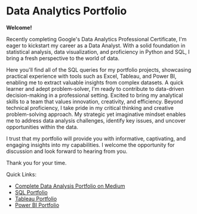 # Data Analytics Portfolio
**Welcome!**

Recently completing Google's Data Analytics Professional Certificate, I'm eager to kickstart my career as a Data Analyst. With a solid foundation in statistical analysis, data visualization, and proficiency in Python and SQL, I bring a fresh perspective to the world of data.

Here you'll find all of the SQL queries for my portfolio projects, showcasing practical experience with tools such as Excel, Tableau, and Power BI, enabling me to extract valuable insights from complex datasets. A quick learner and adept problem-solver, I'm ready to contribute to data-driven decision-making in a professional setting. Excited to bring my analytical skills to a team that values innovation, creativity, and efficiency.
Beyond technical proficiency, I take pride in my critical thinking and creative problem-solving approach. My strategic yet imaginative mindset enables me to address data analysis challenges, identify key issues, and uncover opportunities within the data.

I trust that my portfolio will provide you with informative, captivating, and engaging insights into my capabilities. 
I welcome the opportunity for discussion and look forward to hearing from you.

Thank you for your time.

Quick Links:
* [Complete Data Analysis Portfolio on Medium](https://medium.com/brittany-phelps-analytics)
* [SQL Portfolio](https://github.com/phelpsbp/Data-Analytics-Portfolio/tree/7176566b91ed53552d4eca2f6c6d8d71a9236a7b/SQL)
* [Tableau Portfolio](https://public.tableau.com/app/profile/brittany.everette/vizzes)
* [Power BI Portfolio](https://www.novypro.com/profile_projects/brittanyeverette)
